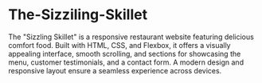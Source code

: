 # The-Sizziling-Skillet
The "Sizzling Skillet" is a responsive restaurant website featuring delicious comfort food. Built with HTML, CSS, and Flexbox, it offers a visually appealing interface, smooth scrolling, and sections for showcasing the menu, customer testimonials, and a contact form. A modern design and responsive layout ensure a seamless experience across devices.

